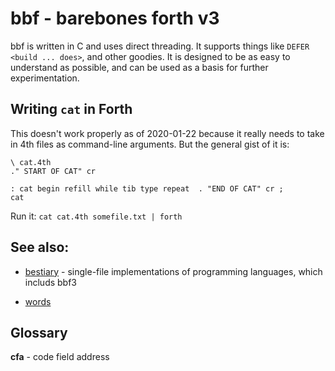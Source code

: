 # bbf - barebones forth v3

bbf is written in C and uses direct threading. It supports things like 
<code>DEFER</code>  <code>&lt;build ... does&gt;</code>, and other goodies.
It is designed to be as easy to understand as possible, and can be used as
a basis for further experimentation.

## Writing `cat` in Forth

This doesn't work properly as of 2020-01-22 because it really needs to take
in 4th files as command-line arguments. But the general gist of it is:

```
\ cat.4th
." START OF CAT" cr

: cat begin refill while tib type repeat  . "END OF CAT" cr ;
cat
```

Run it: `cat cat.4th somefile.txt | forth`


## See also:


* [bestiary](https://github.com/marcpaq/b1fipl) - single-file implementations of programming languages, which includs bbf3

* [words](words.txt)

## Glossary

**cfa** - code field address

